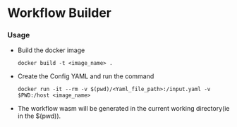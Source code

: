 # Workflow Builder

### Usage
- Build the docker image
    ``` 
    docker build -t <image_name> .
    ```
- Create the Config YAML and run the command
    ```
    docker run -it --rm -v $(pwd)/<Yaml_file_path>:/input.yaml -v $PWD:/host <image_name> 
    ```
- The workflow wasm will be generated in the current working directory(ie in the $(pwd)).


